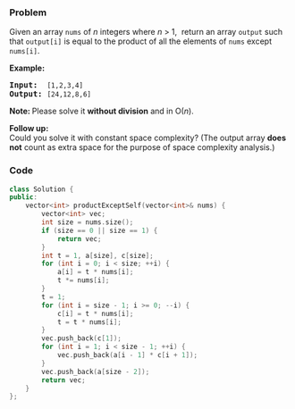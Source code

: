 ### Problem
<p>Given an array <code>nums</code> of <em>n</em> integers where <em>n</em> &gt; 1, &nbsp;return an array <code>output</code> such that <code>output[i]</code> is equal to the product of all the elements of <code>nums</code> except <code>nums[i]</code>.</p>

<p><b>Example:</b></p>

<pre>
<b>Input:</b>  <code>[1,2,3,4]</code>
<b>Output:</b> <code>[24,12,8,6]</code>
</pre>

<p><strong>Note: </strong>Please solve it <strong>without division</strong> and in O(<em>n</em>).</p>

<p><strong>Follow up:</strong><br />
Could you solve it with constant space complexity? (The output array <strong>does not</strong> count as extra space for the purpose of space complexity analysis.)</p>


### Code
```cpp
class Solution {
public:
    vector<int> productExceptSelf(vector<int>& nums) {
        vector<int> vec; 
        int size = nums.size(); 
        if (size == 0 || size == 1) {
            return vec;
        }
        int t = 1, a[size], c[size];
        for (int i = 0; i < size; ++i) {
            a[i] = t * nums[i];
            t *= nums[i];
        }
        t = 1;
        for (int i = size - 1; i >= 0; --i) {
            c[i] = t * nums[i];
            t = t * nums[i];
        }
        vec.push_back(c[1]);
        for (int i = 1; i < size - 1; ++i) {
            vec.push_back(a[i - 1] * c[i + 1]);
        }
        vec.push_back(a[size - 2]);
        return vec;
    }
};
```
